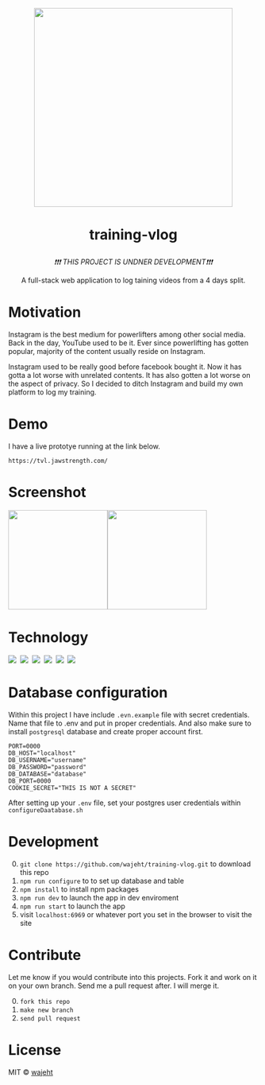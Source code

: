 <p align="center"><img src="https://raw.githubusercontent.com/wajeht/training-vlog/main/public/images/logo/training-vlog.png" width="400"></p>

# <p align="center">training-vlog</p>

<p align="center"><em>❗❗❗ THIS PROJECT IS UNDNER DEVELOPMENT❗❗❗</em></p>

<p align="center">A full-stack web application to log taining videos from a 4 days split.</p>

# Motivation

Instagram is the best medium for powerlifters among other social media. Back in the day, YouTube used to be it. Ever since powerlifting has gotten popular, majority of the content usually reside on Instagram.

Instagram used to be really good before facebook bought it. Now it has gotta a lot worse with unrelated contents. It has also gotten a lot worse on the aspect of privacy. So I decided to ditch Instagram and build my own platform to log my training.

# Demo

I have a live prototye running at the link below.

```
https://tvl.jawstrength.com/
```

# Screenshot

<img src="https://raw.githubusercontent.com/wajeht/training-vlog/main/public/images/screenshots/single_video.png" width="200"><img src="https://raw.githubusercontent.com/wajeht/training-vlog/main/public/images/screenshots/home_page.png" width="200">

# Technology
<img src="https://img.shields.io/badge/Node.js-43853D?style=for-the-badge&logo=node.js&logoColor=white" />‏‎ ‎‏‎ 
<img src="https://img.shields.io/badge/Express.js-000000?style=for-the-badge&logo=express&logoColor=white" /> ‎‏‎ 
<img src="https://img.shields.io/badge/PostgreSQL-316192?style=for-the-badge&logo=postgresql&logoColor=white" />‏‎ ‎‏‎ 
<img src="https://img.shields.io/badge/HTML5-E34F26?style=for-the-badge&logo=html5&logoColor=white" /> ‎‏‎ 
<img src="https://img.shields.io/badge/CSS-239120?&style=for-the-badge&logo=css3&logoColor=white" />‏‎ ‎‏‎ 
<img src="https://img.shields.io/badge/Materialed--CSS-0081CB?style=for-the-badge&logo=material-ui&logoColor=white" />‏‎ ‎‏‎ 



# Database configuration

Within this project I have include `.evn.example` file with secret credentials. Name that file to .env and put in proper credentials. And also make sure to install `postgresql` database and create proper account first.

```
PORT=0000
DB_HOST="localhost"
DB_USERNAME="username"
DB_PASSWORD="password"
DB_DATABASE="database"
DB_PORT=0000
COOKIE_SECRET="THIS IS NOT A SECRET"
```

After setting up your `.env` file, set your postgres user credentials within `configureDaatabase.sh`

# Development

0. `git clone https://github.com/wajeht/training-vlog.git` to download this repo
1. `npm run configure` to to set up database and table
2. `npm install` to install npm packages
3. `npm run dev` to launch the app in dev enviroment
4. `npm run start` to launch the app
5. visit `localhost:6969` or whatever port you set in the browser to visit the site

# Contribute

Let me know if you would contribute into this projects. Fork it and work on it on your own branch. Send me a pull request after. I will merge it.

0. `fork this repo`
1. `make new branch`
2. `send pull request`

# License

MIT © [wajeht](https://wajeht.github.io/)
